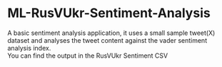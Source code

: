 # ML-RusVUkr-Sentiment-Analysis
A basic sentiment analysis application, it uses a small sample tweet(X) dataset and analyses the tweet content against the vader sentiment analysis index. 
<br>
You can find the output in the RusVUkr Sentiment CSV
